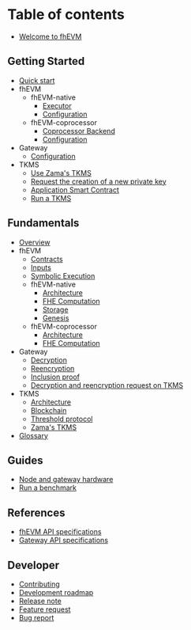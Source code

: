 # Table of contents

- [Welcome to fhEVM](README.md)

## Getting Started

- [Quick start](getting_started/quick_start.md)
- fhEVM
  - fhEVM-native
    - [Executor](getting_started/fhevm/native/executor.md)
    - [Configuration](getting_started/fhevm/native/configuration.md)
  - fhEVM-coprocessor
    - [Coprocessor Backend](getting_started/fhevm/coprocessor/coprocessor_backend.md)
    - [Configuration](getting_started/fhevm/coprocessor/configuration.md)
- Gateway
  - [Configuration](getting_started/gateway/configuration.md)
- TKMS
  - [Use Zama's TKMS](getting_started/tkms/zama.md)
  - [Request the creation of a new private key](getting_started/tkms/create.md)
  - [Application Smart Contract](getting_started/tkms/contract.md)
  - [Run a TKMS](getting_started/tkms/run.md)

## Fundamentals

- [Overview](fundamentals/overview.md)
- fhEVM
  - [Contracts](fundamentals/fhevm/contracts.md)
  - [Inputs](fundamentals/fhevm/inputs.md)
  - [Symbolic Execution](fundamentals/fhevm/symbolic_execution.md)
  - fhEVM-native
    - [Architecture](fundamentals/fhevm/native/architecture.md)
    - [FHE Computation](fundamentals/fhevm/native/fhe_computation.md)
    - [Storage](fundamentals/fhevm/native/storage.md)
    - [Genesis](fundamentals/fhevm/native/genesis.md)
  - fhEVM-coprocessor
    - [Architecture](fundamentals/fhevm/coprocessor/architecture.md)
    - [FHE Computation](fundamentals/fhevm/coprocessor/fhe_computation.md)
- Gateway
  - [Decryption](fundamentals/gateway/decryption.md)
  - [Reencryption](fundamentals/gateway/reencryption.md)
  - [Inclusion proof](fundamentals/gateway/proof.md)
  - [Decryption and reencryption request on TKMS](fundamentals/gateway/asc.md)
- TKMS
  - [Architecture](fundamentals/tkms/architecture.md)
  - [Blockchain](fundamentals/tkms/blockchain.md)
  - [Threshold protocol](fundamentals/tkms/threshold.md)
  - [Zama's TKMS](fundamentals/tkms/zama.md)
- [Glossary](fundamentals/glossary.md)

## Guides

- [Node and gateway hardware](guides/hardware.md)
- [Run a benchmark](guides/benchmark.md)

## References

- [fhEVM API specifications](references/fhevm_api.md)
- [Gateway API specifications](references/gateway_api.md)

## Developer

- [Contributing](developer/contribute.md)
- [Development roadmap](developer/roadmap.md)
- [Release note](https://github.com/zama-ai/fhevm-backend/releases)
- [Feature request](https://github.com/zama-ai/fhevm-backend/issues/new)
- [Bug report](https://github.com/zama-ai/fhevm-backend/issues/new)
